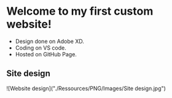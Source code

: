 # Welcome to my first custom website!

* Design done on Adobe XD.
* Coding on VS code.
* Hosted on GitHub Page.

## Site design
![Website design]("./Ressources/PNG/Images/Site design.jpg")